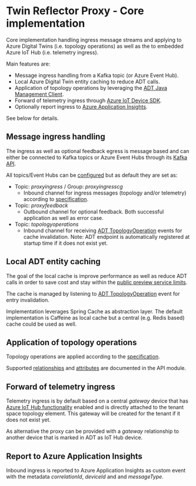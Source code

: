 # Twin Reflector Proxy - Core implementation

Core implementation handling ingress message streams and applying to Azure Digital Twins (i.e. topology operations) as well as the to embedded Azure IoT Hub (i.e. telemetry ingress).

Main features are:

- Message ingress handling from a Kafka topic (or Azure Event Hub).
- Local Azure Digital Twin entity caching to reduce ADT calls.
- Application of topology operations by leveraging the [ADT Java Management Client](/twin-management-client).
- Forward of telemetry ingress through [Azure IoT Device SDK](https://github.com/Azure/azure-iot-sdk-java/blob/master/doc/java-devbox-setup.md#installiotmaven).
- Optionally report ingress to [Azure Application Insights](https://docs.microsoft.com/en-us/azure/azure-monitor/insights/insights-overview).

See below for details.

## Message ingress handling

The ingress as well as optional feedback egress is message based and can either be connected to Kafka topics or Azure Event Hubs through its [Kafka API](https://docs.microsoft.com/en-us/azure/event-hubs/event-hubs-for-kafka-ecosystem-overview).

All topics/Event Hubs can be [configured](/twin-reflector-proxy/twin-reflector-proxy-app) but as default they are set as:

- Topic: _proxyingress_ / Group: _proxyingresscg_
  - Inbound channel for ingress messages (topology and/or telemetry) according to [specification](/twin-reflector-proxy).
- Topic: _proxyfeedback_
  - Outbound channel for optional feedback. Both successful application as well as error case.
- Topic: _topologyoperations_
  - Inbound channel for receiving [ADT TopologyOperation](https://docs.microsoft.com/en-us/azure/digital-twins/concepts-events-routing) events for cache invalidation. Note: ADT endpoint is automatically registered at startup time if it does not exist yet.

## Local ADT entity caching

The goal of the local cache is improve performance as well as reduce ADT calls in order to save cost and stay within the [public preview service limits](https://docs.microsoft.com/en-us/azure/digital-twins/concepts-service-limits).

The cache is managed by listening to [ADT TopologyOperation](https://docs.microsoft.com/en-us/azure/digital-twins/concepts-events-routing) event for entry invalidation.

Implementation leverages Spring Cache as abstraction layer. The default implementation is Caffeine as local cache but a central (e.g. Redis based) cache could be used as well.

## Application of topology operations

Topology operations are applied according to the [specification](/twin-reflector-proxy).

Supported [relationships](/twin-reflector-proxy/twin-reflector-proxy-api/src/main/java/com/microsoft/twins/reflector/model/Relationship.java) and [attributes](/twin-reflector-proxy/twin-reflector-proxy-api/src/main/java/com/microsoft/twins/reflector/model/IngressMessage.java) are documented in the API module.

## Forward of telemetry ingress

Telemetry ingress is by default based on a central _gateway_ device that has [Azure IoT Hub functionality](https://docs.microsoft.com/en-us/azure/digital-twins/concepts-device-ingress) enabled and is directly attached to the tenant space topology element. This gateway will be created for the tenant if it does not exist yet.

As alternative the proxy can be provided with a _gateway_ relationship to another device that is marked in ADT as IoT Hub device.

## Report to Azure Application Insights

Inbound ingress is reported to Azure Application Insights as custom event with the metadata _correlationId_, _deviceId_ and and _messageType_.
